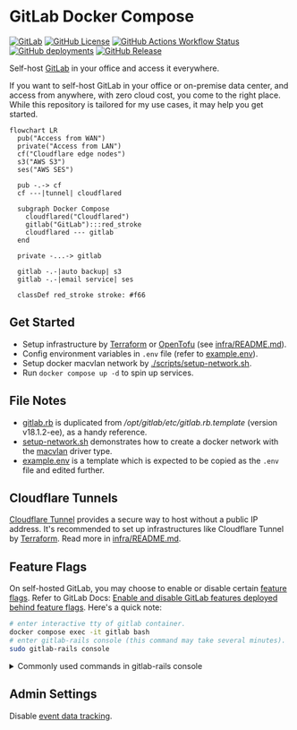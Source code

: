 # GitLab Docker Compose

[![GitLab](https://img.shields.io/badge/GitLab-%23FC6D26?logo=gitlab&logoColor=white)](https://about.gitlab.com/)
[![GitHub License](https://img.shields.io/github/license/whisperpine/gitlab-compose)](https://github.com/whisperpine/gitlab-compose/blob/main/LICENSE)
[![GitHub Actions Workflow Status](https://img.shields.io/github/actions/workflow/status/whisperpine/gitlab-compose/checks.yml?logo=github&label=checks)](https://github.com/whisperpine/gitlab-compose/actions/workflows/checks.yml)
[![GitHub deployments](https://img.shields.io/github/deployments/whisperpine/gitlab-compose/infra-default?label=deployment&&logo=github)](https://github.com/whisperpine/gitlab-compose/deployments/infra-default)
[![GitHub Release](https://img.shields.io/github/v/release/whisperpine/gitlab-compose?logo=github)](https://github.com/whisperpine/gitlab-compose/releases)

Self-host [GitLab](https://about.gitlab.com/) in your office and access it everywhere.

If you want to self-host GitLab in your office or on-premise data center, and
access from anywhere, with zero cloud cost, you come to the right place. While
this repository is tailored for my use cases, it may help you get started.

```mermaid
flowchart LR
  pub("Access from WAN")
  private("Access from LAN")
  cf("Cloudflare edge nodes")
  s3("AWS S3")
  ses("AWS SES")

  pub -.-> cf
  cf ---|tunnel| cloudflared

  subgraph Docker Compose
    cloudflared("Cloudflared")
    gitlab("GitLab"):::red_stroke
    cloudflared --- gitlab
  end

  private -...-> gitlab

  gitlab -.-|auto backup| s3
  gitlab -.-|email service| ses

  classDef red_stroke stroke: #f66
```

## Get Started

- Setup infrastructure by [Terraform](<https://github.com/hashicorp/terraform>)
  or [OpenTofu](https://github.com/opentofu/opentofu) (see [infra/README.md](./infra/README.md)).
- Config environment variables in `.env` file (refer to [example.env](./example.env)).
- Setup docker macvlan network by [./scripts/setup-network.sh](./scripts/setup-network.sh).
- Run `docker compose up -d` to spin up services.

## File Notes

- [gitlab.rb](./gitlab.rb) is duplicated from */opt/gitlab/etc/gitlab.rb.template*
(version v18.1.2-ee), as a handy reference.
- [setup-network.sh](./scripts/setup-network.sh) demonstrates how to create a
  docker network with the
  [macvlan](https://docs.docker.com/network/drivers/macvlan/) driver type.
- [example.env](./example.env) is a template which is expected to be copied as
the `.env` file and edited further.

## Cloudflare Tunnels

[Cloudflare Tunnel](https://developers.cloudflare.com/cloudflare-one/connections/connect-networks/)
provides a secure way to host without a public IP address.
It's recommended to set up infrastructures like Cloudflare Tunnel by [Terraform](https://www.terraform.io/).
Read more in [infra/README.md](./infra/README.md).

## Feature Flags

On self-hosted GitLab, you may choose to enable or disable certain [feature flags](https://docs.gitlab.com/ee/user/feature_flags).
Refer to GitLab Docs:
[Enable and disable GitLab features deployed behind feature flags](https://docs.gitlab.com/ee/administration/feature_flags).
Here's a quick note:

```sh
# enter interactive tty of gitlab container.
docker compose exec -it gitlab bash
# enter gitlab-rails console (this command may take several minutes).
sudo gitlab-rails console
```

<!-- markdownlint-disable MD033 -->
<details><summary>Commonly used commands in gitlab-rails console</summary>

```ruby
# enable "example_feature" feature flag.
Feature.enable(:example_feature)
# check if "example_feature" is enabled.
Feature.enabled?(:example_feature)
# disable "example_feature" feature flag.
Feature.disable(:example_feature)
# unset "example_feature" so that GitLab falls back to the default.
Feature.remove(:example_feature)
```

</details>
<!-- markdownlint-enable MD033 -->

## Admin Settings

Disable [event data tracking](https://docs.gitlab.com/administration/settings/event_data/).
